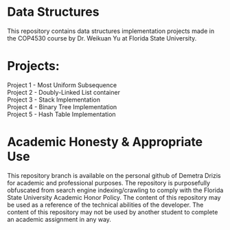 # Data Structures
This repository contains data structures implementation projects made in the COP4530 course by Dr. Weikuan Yu at Florida State University.

# Projects: 
  Project 1 - Most Uniform Subsequence  
  Project 2 - Doubly-Linked List container  
  Project 3 - Stack Implementation  
  Project 4 - Binary Tree Implementation  
  Project 5 - Hash Table Implementation 
  
# Academic Honesty & Appropriate Use
This repository branch is available on the personal github of Demetra Drizis for academic and professional purposes. The repository is purposefully obfuscated from search engine indexing/crawling to comply with the Florida State University Academic Honor Policy. The content of this repository may be used as a reference of the technical abilities of the developer. The content of this repository may not be used by another student to complete an academic assignment in any way.
